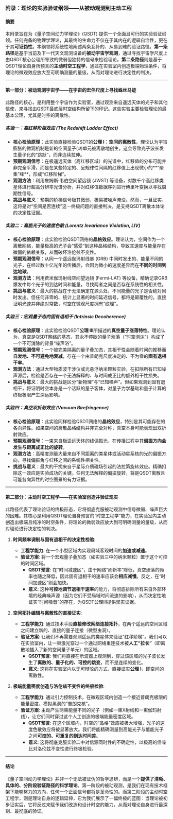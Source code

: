 
### **附录：理论的实验验证纲领——从被动观测到主动工程**

#### **摘要**

本附录旨在为《量子空间动力学理论》(QSDT) 提供一个全面且可行的实验验证纲领。任何完备的物理学理论，其最终的生命力不仅在于其内在的逻辑自洽性，更在于其**可证伪性**。本纲领将系统性地阐述两条互补的、从易到难的验证路径。**第一条路径**是基于当前及下一代天文观测设备的**被动宇宙学观测**，通过寻找宇宙学尺度上由QSDT核心公理所导致的微弱但独特的信号来检验理论。**第二条路径**则是基于QSDT理论自身所预言的**主动时空工程学**，通过在实验室内创造极端物理条件，将理论的微观效应放大至可明确测量的量级，从而对理论进行决定性的判决。

---

#### **第一部分：被动观测宇宙学——在宇宙的宏伟尺度上寻找蛛丝马迹**

此路径的核心，是利用整个宇宙作为实验室，通过观测来自遥远天体的光子和其他信使，来寻找由QSDT最底层时空结构所留下的印记。这些实验主要检验理论的最基本公理，尤其是时空的离散性。

##### **实验一：高红移阶梯效应 (The Redshift Ladder Effect)**

* **核心检验原理**：此实验直接检验QSDT的**公理 I：空间的离散性**。理论认为宇宙膨胀的微观机制是新的空间量子($\mathcal{Q}$)单元被离散地创生，这会导致光子波长发生量子化的“跳跃”，而非连续拉伸。
* **预期观测信号**：在极遥远天体（高红移区域）的光谱中，红移值的分布可能并非完全平滑，而是在某些特定的、呈规律性间隔的红移值上出现微小的**“聚集”峰**，形成“红移阶梯”。
* **观测方法**：利用詹姆斯·韦伯空间望远镜 (JWST) 等设备，对数千个高红移类星体进行超高分辨率光谱分析，并对红移值数据序列进行傅里叶变换以寻找周期性信号。
* **挑战与意义**：预期的阶梯信号极其微弱，极易被噪声淹没。然而，一旦证实，这将是对“空间是否连续”这一终极问题的直接判决，是支持QSDT离散本体论的决定性证据。

##### **实验二：高能光子的速度色散 (Lorentz Invariance Violation, LIV)**

* **核心检验原理**：此实验检验QSDT网络的**晶格效应**。理论认为，空间作为一个离散网络，能量极高的光子会“感受”到这种晶格结构，导致其速度与能量存在微弱的依赖关系，从而破坏洛伦兹不变性。
* **预期观测信号**：从同一个遥远伽玛射线暴 (GRB) 中同时发出的、能量不同的光子，在经过数十亿光年的传播后，会因为微小的速度差异而在**不同的时间到达地球**。
* **观测方法**：利用费米伽玛射线空间望远镜 (Fermi-LAT) 等设备，精确记录GRB爆发中每个光子的到达时间和能量，寻找两者之间是否存在系统性的相关性。
* **挑战与意义**：最大的挑战在于无法确定在源头处，不同能量的光子是否绝对同时发出。但任何非零的、统计上显著的时间延迟信号，都将是颠覆性的，直接证明光速并非绝对常数，时空在微观尺度拥有“纹理”。

##### **实验三：宏观量子态的固有退相干 (Intrinsic Decoherence)**

* **核心检验原理**：此实验检验QSDT**公理 III**所描述的**真空量子涨落特性**。理论认为，真空是QSDT网络的基态，其永不停歇的量子涨落（“时空泡沫”）构成了一个不可消除的背景“噪声浴”。
* **预期观测信号**：一个被完美隔离的量子叠加态，其相干性会随着时间的推移而**自发地、不可避免地衰减**，存在一个由普朗克尺度决定的、不为零的**固有退相干率**。
* **观测方法**：通过大型物质波干涉仪或光悬浮纳米颗粒实验，在扣除所有已知噪声源后，检验是否存在一个无法解释的、与时间成正比的额外相干性损失。
* **挑战与意义**：最大的挑战是区分“新物理”与“已知噪声”。但如果观测到固有退相干，将证明时空本身是一个活跃的量子客体，对量子力学基础和量子计算的终极极限产生深远影响。

##### **实验四：真空双折射效应 (Vacuum Birefringence)**

* **核心检验原理**：此实验同样检验QSDT网络的**晶格效应**，特别是其可能存在的各向异性。如果空间的离散晶格结构并非完全对称，真空本身可能表现出双折射效应。
* **预期观测信号**：一束来自极遥远天体的线偏振光，在传播过程中其**偏振方向会发生与距离成正比的旋转**。
* **观测方法**：高精度测量大量来自不同距离的类星体或活动星系核的光的偏振方向，寻找偏振角与红移之间的系统性相关性。
* **挑战与意义**：最大的干扰来自于星际介质磁场引起的法拉第旋转效应。精确扣除这一效应是实验成功的关键。任何无法解释的偏振旋转，将是QSDT离散且可能各向异性的时空图景的有力证据。

---

#### **第二部分：主动时空工程学——在实验室创造并验证现实**

此路径代表了理论验证的终极形态，它将彻底克服被动观测中信号微弱、噪声巨大的困难。其核心是利用QSDT理论自身预言的“时空工程学”能力，在实验室内主动创造出极端且纯净的时空条件，将理论的微弱效应放大到可明确测量的量级，从而对理论进行决定性的判决。

1.  **时间频率调制与固有退相干的决定性检验**:
    * **工程学能力**: 在一个小型区域内实现局域客观时间的**加速或减速**。
    * **验证方案**: 将一个宏观量子叠加态（如实验三中的纳米颗粒）置于这个可控的时间区域。
        * **QSDT预言**: 在“时间减速区”，由于网络“刷新率”降低，真空涨落的频率也随之降低，因此固有退相干的速率应该会**相应减慢**。反之，在“时间加速区”则会加快。
        * **意义**: 这种**可控地调节退相干速率**的能力，将彻底排除所有来自外部环境的经典噪声源（因为它们不受局域时间流速的影响），从而决定性地证实“时间噪音”的存在，为QSDT公理III提供坚实证据。

2.  **空间拓扑编辑与离散性的直接证实**:
    * **工程学能力**: 通过技术手段**直接修改网络连接拓扑**，在两个遥远的空间区域之间建立新的、直接的量子连接（微型虫洞）。
    * **验证方案**: 让我们不再需要观测遥远的类星体来验证“红移阶梯”。我们可以在实验室内，让一束激光穿过一个通过网络重连技术被**人工“拉长”**（即离散地插入了新的空间量子单元）的区域。
        * **QSDT预言**: 我们将直接在示波器上观测到，穿过该区域的光子波长发生了**离散的、量子化的、可控的跳变**，而不是连续的变化。
        * **意义**: 这将在实验室内以无可辩驳的方式，直接证实**公理 I**，即空间的离散性。

3.  **极端能量密度创造与洛伦兹不变性的终极检验**:
    * **工程学能力**: 通过引力控制技术，在微观区域内创造一个接近普朗克极限的能量密度，模拟黑洞的“普朗克核”。
    * **验证方案**: 主动产生两束能量不同的光子（例如一束X射线和一束伽玛射线），让它们同时穿过这个人工创造的极端能量密度区域。
        * **QSDT预言**: 在这个区域内，时空的“晶格”效应被极大增强，光子的速度色散效应将被显著放大。我们将能精确测量到高能光子与低能光子之间**可控的、可重复的到达时间差**。
        * **意义**: 这将彻底克服实验二中对信源同时性的不确定性，以极高的信噪比对洛伦兹不变性进行终极检验。

---

#### **结论**

《量子空间动力学理论》并非一个无法被证伪的哲学思辨，而是一个**提供了清晰、具体的、分阶段验证路径的科学理论**。第一阶段的被动观测，是我们在现有技术框架下能够努力的方向，任何一个正面信号都将是革命性的。而第二阶段的主动时空工程学，则是理论自身的逻辑延伸，它为我们展示了一幅终极的蓝图：当理论被初步证实后，它将反过来赋予我们改造和设计时空的能力，从而对理论自身进行最深刻、最彻底的验证。
